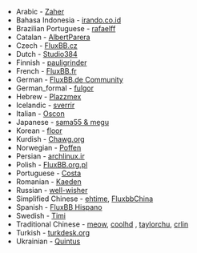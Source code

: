 *  Arabic - [Zaher](https://github.com/zaher)
*  Bahasa Indonesia - [irando.co.id](https://irando.co.id)
*  Brazilian Portuguese - [rafaelff](https://fluxbb.org/forums/profile.php?id=63654)
*  Catalan - [AlbertParera](https://fluxbb.org/forums/profile.php?id=58505)
*  Czech - [FluxBB.cz](http://fluxbb.cz)
*  Dutch - [Studio384](https://fluxbb.org/forums/profile.php?id=58029)
*  Finnish - [pauligrinder](http://fluxbb.org/forums/profile.php?id=57037)
*  French - [FluxBB.fr](http://fluxbb.fr)
*  German - [FluxBB.de Community](http://www.fluxbb.de)
*  German_formal - [fulgor](http://www.fluxbb.de/forum/profile.php?id=2284)
*  Hebrew - [Plazzmex](http://fluxbb.org/forums/profile.php?id=831)
*  Icelandic - [sverrir](http://fluxbb.org/forums/profile.php?id=55514)
*  Italian - [Oscon](http://www.oscon.it)
*  Japanese - [sama55 & megu](http://cmsbox.jp/forums/)
*  Korean - [floor](http://fluxbb.org/forums/profile.php?id=56739)
*  Kurdish - [Chawg.org](http://www.chawg.org)
*  Norwegian - [Poffen](https://github.com/Poffen)
*  Persian - [archlinux.ir](http://www.archlinux.ir)
*  Polish - [FluxBB.org.pl](http://fluxbb.org.pl)
*  Portuguese - [Costa](https://fluxbb.org/forums/profile.php?id=58946)
*  Romanian - [Kaeden](http://fluxbb.org/forums/profile.php?id=57813)
*  Russian - [well-wisher](http://fluxbb.org.ru/forum/viewtopic.php?id=3403#p26685)
*  Simplified Chinese - [ehtime](http://fluxbb.org/forums/profile.php?id=3031), [FluxbbChina](http://fluxbbchina.com)
*  Spanish - [FluxBB Hispano](http://www.fluxbbhispano.co.cc/viewtopic.php?id=5)
*  Swedish - [Timi](http://www.nostalgikanalen.se)
*  Traditional Chinese - [meow](http://fluxbb.org/forums/profile.php?id=58), [coolhd](http://fluxbb.org/forums/profile.php?id=99) , [taylorchu](http://tailinchu.tk/bbs), [crlin](http://fluxbb.org/forums/profile.php?id=56389)
*  Turkish - [turkdesk.org](http://turkdesk.org)
*  Ukrainian - [Quintus](http://fluxbb.org/forums/profile.php?id=57433)
